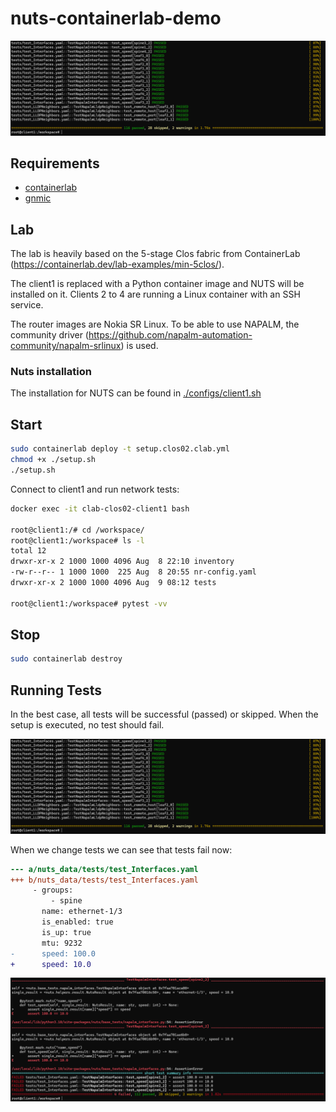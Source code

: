 # nuts-containerlab-demo

![Tests Successful ](imgs/successful.png)


## Requirements

 - [containerlab](https://containerlab.dev/)
 - [gnmic](https://gnmic.openconfig.net/)

## Lab

The lab is heavily based on the 5-stage Clos fabric from ContainerLab (https://containerlab.dev/lab-examples/min-5clos/).

The client1 is replaced with a Python container image and NUTS will be installed on it. Clients 2 to 4 are running a Linux container with an SSH service. 

The router images are Nokia SR Linux. To be able to use NAPALM, the community driver (https://github.com/napalm-automation-community/napalm-srlinux) is used.

### Nuts installation

The installation for NUTS can be found in [./configs/client1.sh](configs/client1.sh)

## Start

```bash
sudo containerlab deploy -t setup.clos02.clab.yml
chmod +x ./setup.sh
./setup.sh
```

Connect to client1 and run network tests:

```bash
docker exec -it clab-clos02-client1 bash

root@client1:/# cd /workspace/
root@client1:/workspace# ls -l
total 12
drwxr-xr-x 2 1000 1000 4096 Aug  8 22:10 inventory
-rw-r--r-- 1 1000 1000  225 Aug  8 20:55 nr-config.yaml
drwxr-xr-x 2 1000 1000 4096 Aug  9 08:12 tests

root@client1:/workspace# pytest -vv
```

## Stop

```bash
sudo containerlab destroy
```



## Running Tests

In the best case, all tests will be successful (passed) or skipped. When the setup is executed, no test should fail.

![Tests Successful ](imgs/successful.png)

When we change tests we can see that tests fail now:

```diff
--- a/nuts_data/tests/test_Interfaces.yaml
+++ b/nuts_data/tests/test_Interfaces.yaml
     - groups:
         - spine
       name: ethernet-1/3
       is_enabled: true
       is_up: true
       mtu: 9232
-      speed: 100.0
+      speed: 10.0
```

![Tests Failed](imgs/failed.png)